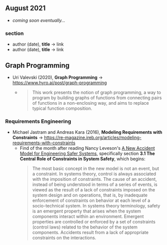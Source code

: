 ## August 2021

+ *coming soon eventually...*

### section

+ author (date), **title** &#8594; link
+ author (date), **title** &#8594; link

## Graph Programming

+ Uri Valevski (2020), **Graph Programming** &#8594; https://www.hyro.ai/post/graph-programming
  - > This work presents the notion of graph programming, a way to program by building graphs of functions from connecting pairs of functions in a non-enclosing way, and aims to replace typical function composition.

### Requirements Engineering

+ Michael Jastram and Andreas Kara (2016), **Modeling Requirements with Constraints** &#8594; https://re-magazine.ireb.org/articles/modeling-requirements-with-constraints
  + Find of the month after reading Nancy Leveson's [A New Accident Model for Engineering Safer Systems](http://sunnyday.mit.edu/accidents/safetyscience-single.pdf), specifically section **3.1 The Central Role of Constraints in System Safety**, which begins:
      > The most basic concept in the new model is not an event, but a constraint. In systems theory,
      control is always associated with the imposition of constraints. The cause of an accident, instead
      of being understood in terms of a series of events, is viewed as the result of a lack of constraints
      imposed on the system design and on operations, that is, by inadequate enforcement of constraints
      on behavior at each level of a socio-technical system. In systems theory terminology, safety is
      an emergent property that arises when the system components interact within an environment.
      Emergent properties are controlled or enforced by a set of constraints (control laws) related to the
      behavior of the system components. Accidents result from a lack of appropriate constraints on the
      interactions.
 
